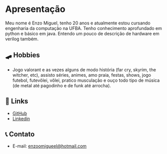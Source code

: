 # Apresentação

Meu nome é Enzo Miguel, tenho 20 anos e atualmente estou cursando engenharia da computação na UFBA. Tenho conhecimento aprofundado em python e básico em java. Entendo um pouco de descrição de hardware em verilog também.

## 🛹 Hobbies
- Jogo valorant e as vezes alguns de modo história (far cry, skyrim, the witcher, etc), assisto séries, animes, amo praia, festas, shows, jogo futebol, futevôlei, vôlei, pratico musculação e ouço todo tipo de música (de metal até pagodinho e de funk até arrocha).

## 🔗 Links
- [GitHub](https://github.com/enzmiguel)
- [Linkedin](https://www.linkedin.com/in/enzo-cordeiro-84222b79/)

## 📞 Contato
- E-mail: enzoomigueel@hotmail.com
